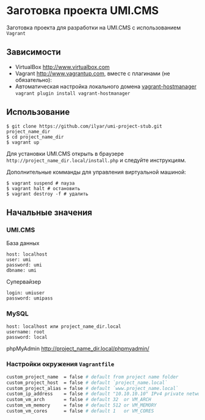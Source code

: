# Заготовка проекта UMI.CMS

Заготовка проекта для разработки на UMI.CMS с использованием `Vagrant`

## Зависимости

* VirtualBox <http://www.virtualbox.com>
* Vagrant <http://www.vagrantup.com>, вместе с плагинами (не обязательно):
 * Автоматическая настройка локального домена [vagrant-hostmanager](https://github.com/smdahlen/vagrant-hostmanager) `vagrant plugin install vagrant-hostmanager`

## Использование

    $ git clone https://github.com/ilyar/umi-project-stub.git project_name_dir
    $ cd project_name_dir
    $ vagrant up

Для установки UMI.CMS открыть в браузере `http://project_name_dir.local/install.php` и следуйте инструкциям.

Дополнительные комманды для управления виртуальной машиной:

    $ vagrant suspend # пауза
    $ vagrant halt # остановить
    $ vagrant destroy -f # удалить

## Начальные значения

### UMI.CMS

База данных

    host: localhost
    user: umi
    password: umi
    dbname: umi

Супервайзер

    login: umiuser
    password: umipass

### MySQL

    host: localhost или project_name_dir.local
    username: root
    password: local

phpMyAdmin <http://project_name_dir.local/phpmyadmin/>

### Настройки окружения `Vagrantfile`

```bash
custom_project_name  = false # default from project name folder
custom_project_host  = false # default `project_name.local`
custom_project_alias = false # default `www.project_name.local`
custom_ip_address    = false # default "10.10.10.10" IPv4 private network range
custom_vm_arch       = false # default 32  or VM_ARCH
custom_vm_memory     = false # default 512 or VM_MEMORY
custom_vm_cores      = false # default 1   or VM_CORES
```

